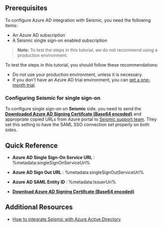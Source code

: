 ## Prerequisites

To configure Azure AD integration with Seismic, you need the following items:

- An Azure AD subscription
- A Seismic single sign-on enabled subscription

> **Note:**
> To test the steps in this tutorial, we do not recommend using a production environment.

To test the steps in this tutorial, you should follow these recommendations:

- Do not use your production environment, unless it is necessary.
- If you don't have an Azure AD trial environment, you can [get a one-month trial](https://azure.microsoft.com/pricing/free-trial/).

### Configuring Seismic for single sign-on

To configure single sign-on on **Seismic** side, you need to send the **[Downloaded Azure AD Signing Certifcate (Base64 encoded)](%metadata:certificateDownloadBase64Url%)** and appropriate copied URLs from Azure portal to [Seismic support team](mailto:support@seismic.com). They set this setting to have the SAML SSO connection set properly on both sides.

## Quick Reference

* **Azure AD Single Sign-On Service URL** : %metadata:singleSignOnServiceUrl%

* **Azure AD Sign Out URL** : %metadata:singleSignOutServiceUrl%

* **Azure AD SAML Entity ID** : %metadata:IssuerUri%

* **[Download Azure AD Signing Certifcate (Base64 encoded)](%metadata:certificateDownloadBase64Url%)**

## Additional Resources

* [How to integrate Seismic with Azure Active Directory](https://docs.microsoft.com/azure/active-directory/saas-apps/seismic-tutorial)
